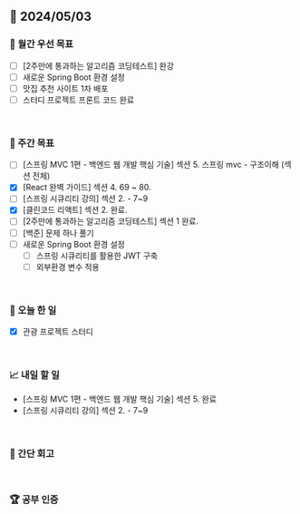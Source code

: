 ## 📅 2024/05/03

### 🚀 월간 우선 목표

- [ ] [2주만에 통과하는 알고리즘 코딩테스트] 완강
- [ ] 새로운 Spring Boot 환경 설정
- [ ] 맛집 추천 사이트 1차 배포
- [ ] 스터디 프로젝트 프론트 코드 완료

<br />

### 👏 주간 목표

- [ ] [스프링 MVC 1편 - 백엔드 웹 개발 핵심 기술] 섹션 5. 스프링 mvc - 구조이해 (섹션 전체)
- [x] [React 완벽 가이드] 섹션 4. 69 ~ 80.
- [ ] [스프링 시큐리티 강의] 섹션 2. - 7~9
- [x] [클린코드 리액트] 섹션 2. 완료.
- [ ] [2주만에 통과하는 알고리즘 코딩테스트] 섹션 1 완료.
- [ ] [백준] 문제 하나 풀기
- [ ] 새로운 Spring Boot 환경 설정
  - [ ] 스프링 시큐리티를 활용한 JWT 구축
  - [ ] 외부환경 변수 적용

<br />

### 💯 오늘 한 일

- [x] 관광 프로젝트 스터디

<br />

### 📈 내일 할 일

- [스프링 MVC 1편 - 백엔드 웹 개발 핵심 기술] 섹션 5. 완료
- [스프링 시큐리티 강의] 섹션 2. - 7~9

<br />

### 🤔 간단 회고

<br />

### 🏆 공부 인증
